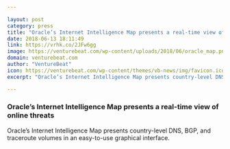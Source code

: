```yaml
---

layout: post
category: press
title: "Oracle’s Internet Intelligence Map presents a real-time view of online threats"
date: 2018-06-13 18:11:49
link: https://vrhk.co/2JFw6gg
image: https://venturebeat.com/wp-content/uploads/2018/06/oracle_map.png?fit=2402%2C1515&strip=all
domain: venturebeat.com
author: "VentureBeat"
icon: https://venturebeat.com/wp-content/themes/vb-news/img/favicon.ico
excerpt: "Oracle’s Internet Intelligence Map presents country-level DNS, BGP, and traceroute volumes in an easy-to-use graphical interface."

---
```


### Oracle’s Internet Intelligence Map presents a real-time view of online threats

Oracle’s Internet Intelligence Map presents country-level DNS, BGP, and traceroute volumes in an easy-to-use graphical interface.
